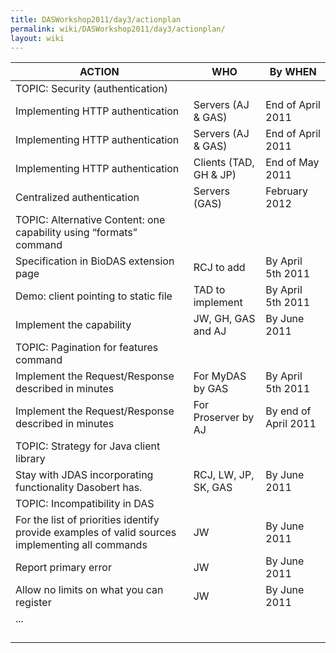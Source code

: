 ```yaml
---
title: DASWorkshop2011/day3/actionplan
permalink: wiki/DASWorkshop2011/day3/actionplan/
layout: wiki
---
```


| ACTION                                                                                          | WHO                    | By WHEN              |
|-------------------------------------------------------------------------------------------------|------------------------|----------------------|
| TOPIC: Security (authentication)                                                                |
| Implementing HTTP authentication                                                                | Servers (AJ & GAS)     | End of April 2011    |
| Implementing HTTP authentication                                                                | Servers (AJ & GAS)     | End of April 2011    |
| Implementing HTTP authentication                                                                | Clients (TAD, GH & JP) | End of May 2011      |
| Centralized authentication                                                                      | Servers (GAS)          | February 2012        |
| TOPIC: Alternative Content: one capability using “formats” command                              |
| Specification in BioDAS extension page                                                          | RCJ to add             | By April 5th 2011    |
| Demo: client pointing to static file                                                            | TAD to implement       | By April 5th 2011    |
| Implement the capability                                                                        | JW, GH, GAS and AJ     | By June 2011         |
| TOPIC: Pagination for features command                                                          |
| Implement the Request/Response described in minutes                                             | For MyDAS by GAS       | By April 5th 2011    |
| Implement the Request/Response described in minutes                                             | For Proserver by AJ    | By end of April 2011 |
| TOPIC: Strategy for Java client library                                                         |
| Stay with JDAS incorporating functionality Dasobert has.                                        | RCJ, LW, JP, SK, GAS   | By June 2011         |
| TOPIC: Incompatibility in DAS                                                                   |
| For the list of priorities identify provide examples of valid sources implementing all commands | JW                     | By June 2011         |
| Report primary error                                                                            | JW                     | By June 2011         |
| Allow no limits on what you can register                                                        | JW                     | By June 2011         |
| ...                                                                                             |                        |                      |
|                                                                                                 |                        |                      |
|                                                                                                 |                        |                      |
|                                                                                                 |                        |                      |
|                                                                                                 |                        |                      |


